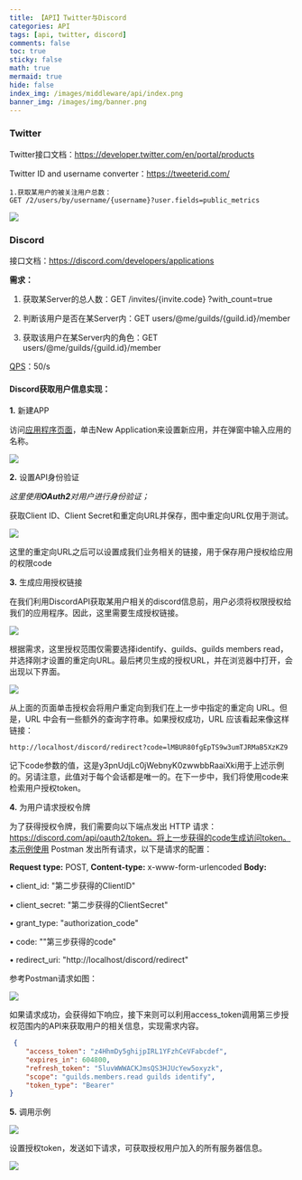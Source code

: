 ```yaml
---
title: 【API】Twitter与Discord
categories: API
tags: [api, twitter, discord]
comments: false
toc: true
sticky: false
math: true
mermaid: true
hide: false
index_img: /images/middleware/api/index.png
banner_img: /images/img/banner.png
---
```


> <!-- more -->

### Twitter

Twitter接口文档：https://developer.twitter.com/en/portal/products

Twitter ID and username converter：https://tweeterid.com/

```shell
1.获取某用户的被关注用户总数：
GET /2/users/by/username/{username}?user.fields=public_metrics
```

![](/images/middleware/api/twitter1.png)

[^1]:  [How to get the Twitter followers count using Twitter API (in 2022)](https://stackoverflow.com/questions/70779246/how-to-get-the-twitter-followers-count-using-twitter-api-in-2022)
[^2]: [https://dev.to/twitterdev/getting-the-follower-count-from-twitter-api-v2-4jh6](https://dev.to/twitterdev/getting-the-follower-count-from-twitter-api-v2-4jh6)

### Discord

接口文档：https://discord.com/developers/applications

**需求：**

1. 获取某Server的总人数：GET /invites/{invite.code} ?with_count=true

2. 判断该用户是否在某Server内：GET users/@me/guilds/{guild.id}/member

3. 获取该用户在某Server内的角色：GET users/@me/guilds/{guild.id}/member

[QPS](https://discord.com/developers/docs/topics/rate-limits#global-rate-limit)：50/s

#### Discord获取用户信息实现：

**1.** 新建APP

访问[应用程序页面](https://discord.com/developers/applications)，单击New Application来设置新应用，并在弹窗中输入应用的名称。

![](/images/middleware/api/discord1.png)

**2.** 设置API身份验证

*这里使用**OAuth2**对用户进行身份验证；*

获取Client ID、Client Secret和重定向URL并保存，图中重定向URL仅用于测试。

![](/images/middleware/api/discord2.png)

这里的重定向URL之后可以设置成我们业务相关的链接，用于保存用户授权给应用的权限code

**3.** 生成应用授权链接

在我们利用DiscordAPI获取某用户相关的discord信息前，用户必须将权限授权给我们的应用程序。因此，这里需要生成授权链接。

![](/images/middleware/api/discord3.png)

根据需求，这里授权范围仅需要选择identify、guilds、guilds members read，并选择刚才设置的重定向URL。最后拷贝生成的授权URL，并在浏览器中打开，会出现以下界面。

![](/images/middleware/api/discord4.png)

从上面的页面单击授权会将用户重定向到我们在上一步中指定的重定向 URL。但是，URL 中会有一些额外的查询字符串。如果授权成功，URL 应该看起来像这样链接：

```shell
http://localhost/discord/redirect?code=lMBUR80fgEpTS9w3umTJRMaB5XzKZ9
```

记下code参数的值，这是y3pnUdjLc0jWebnyK0zwwbbRaaiXki用于上述示例的。另请注意，此值对于每个会话都是唯一的。在下一步中，我们将使用code来检索用户授权token。

**4.** 为用户请求授权令牌

为了获得授权令牌，我们需要向以下端点发出 HTTP 请求：https://discord.com/api/oauth2/token。将上一步获得的code生成访问token。本示例使用 Postman 发出所有请求，以下是请求的配置：

**Request type:** POST, **Content-type:** x-www-form-urlencoded **Body:**

•     client_id: "第二步获得的ClientID"

•     client_secret: "第二步获得的ClientSecret"

•     grant_type: "authorization_code"

•     code: ""第三步获得的code"

•     redirect_uri: "http://localhost/discord/redirect"

参考Postman请求如图：

![](/images/middleware/api/discord5.png)

如果请求成功，会获得如下响应，接下来则可以利用access_token调用第三步授权范围内的API来获取用户的相关信息，实现需求内容。

```json
 {
    "access_token": "z4HhmDy5ghijpIRL1YFzhCeVFabcdef",
    "expires_in": 604800,
    "refresh_token": "5luvWWWACKJmsQS3HJUcYew5oxyzk",
    "scope": "guilds.members.read guilds identify",
    "token_type": "Bearer"
}
```

**5.** 调用示例

![](/images/middleware/api/discord6.png)

设置授权token，发送如下请求，可获取授权用户加入的所有服务器信息。

![](/images/middleware/api/discord7.png)

[^3]: [https://discordapi.com/unofficial/comparison.html](https://discordapi.com/unofficial/comparison.html)
[^4]: [https://www.ruanyifeng.com/blog/2019/04/oauth-grant-types.html](https://www.ruanyifeng.com/blog/2019/04/oauth-grant-types.html)

